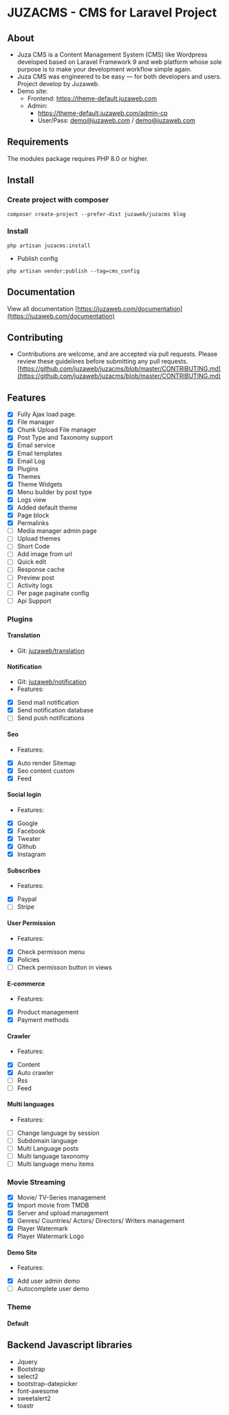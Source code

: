 JUZACMS - CMS for Laravel Project
=================================

## About
- Juza CMS is a Content Management System (CMS) like Wordpress developed based on Laravel Framework 9 and web platform whose sole purpose is to make your development workflow simple again. 
- Juza CMS was engineered to be easy — for both developers and users. Project develop by Juzaweb.
- Demo site: 
    - Frontend: https://theme-default.juzaweb.com
    - Admin: 
        - https://theme-default.juzaweb.com/admin-cp 
        - User/Pass: demo@juzaweb.com / demo@juzaweb.com

## Requirements
The modules package requires PHP 8.0 or higher.

## Install
### Create project with composer
```
composer create-project --prefer-dist juzaweb/juzacms blog
```
### Install
```
php artisan juzacms:install
```
- Publish config
```
php artisan vendor:publish --tag=cms_config
```

## Documentation
View all documentation [https://juzaweb.com/documentation](https://juzaweb.com/documentation)

## Contributing
- Contributions are welcome, and are accepted via pull requests. Please review these guidelines before submitting any pull requests.
[https://github.com/juzaweb/juzacms/blob/master/CONTRIBUTING.md](https://github.com/juzaweb/juzacms/blob/master/CONTRIBUTING.md)

## Features
- [x] Fully Ajax load page.
- [x] File manager
- [x] Chunk Upload File manager
- [x] Post Type and Taxonomy support
- [x] Email service
- [x] Email templates
- [x] Email Log
- [x] Plugins
- [x] Themes
- [x] Theme Widgets
- [x] Menu builder by post type
- [x] Logs view
- [x] Added default theme
- [x] Page block
- [x] Permalinks
- [ ] Media manager admin page
- [ ] Upload themes
- [ ] Short Code
- [ ] Add image from url
- [ ] Quick edit
- [ ] Response cache
- [ ] Preview post
- [ ] Activity logs
- [ ] Per page paginate config
- [ ] Api Support

### Plugins
#### Translation
* Git: [juzaweb/translation](https://github.com/juzaweb/translation)
#### Notification
* Git: [juzaweb/notification](https://github.com/juzaweb/notification)
* Features:
- [x] Send mail notification
- [x] Send notification database
- [ ] Send push notifications
#### Seo
* Features:
- [x] Auto render Sitemap
- [x] Seo content custom
- [x] Feed
#### Social login
* Features:
- [x] Google
- [x] Facebook
- [x] Tweater
- [x] Github
- [x] Instagram
#### Subscribes
* Features:
- [x] Paypal
- [ ] Stripe
#### User Permission
* Features:
- [x] Check permisson menu
- [x] Policies
- [ ] Check permisson button in views
#### E-commerce
* Features:
- [x] Product management
- [x] Payment methods
#### Crawler
* Features:
- [x] Content
- [x] Auto crawler
- [ ] Rss
- [ ] Feed
#### Multi languages
* Features:
- [ ] Change language by session
- [ ] Subdomain language
- [ ] Multi Language posts
- [ ] Multi language taxonomy
- [ ] Multi language menu items
### Movie Streaming
- [x] Movie/ TV-Series management
- [x] Import movie from TMDB
- [x] Server and upload management
- [x] Genres/ Countries/ Actors/ Directors/ Writers management
- [x] Player Watermark
- [x] Player Watermark Logo
#### Demo Site
* Features:
- [x] Add user admin demo
- [ ] Autocomplete user demo
### Theme
#### Default

## Backend Javascript libraries
- Jquery
- Bootstrap
- select2
- bootstrap-datepicker
- font-awesome
- sweetalert2
- toastr
